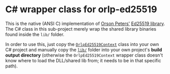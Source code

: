 # C# wrapper class for orlp-ed25519

This is the native (ANSI C) implementation of [Orson Peters'](https://github.com/orlp) [Ed25519 library](https://github.com/orlp/ed25519). The C# class in this sub-project merely wrap the shared library binaries found inside the `lib/` folder.

In order to use this, just copy the [`OrlpEd25519Context`](https://github.com/GlitchedPolygons/GlitchEd25519/blob/master/csharp/native/OrlpEd25519.cs) 
class into your own C# project and manually copy the [`lib/`](https://github.com/GlitchedPolygons/GlitchEd25519/tree/master/csharp/native/lib) folder into your
own project's **build output directory** (otherwise the `OrlpEd25519Context` wrapper class doesn't know where to load the DLL/shared lib from; it needs to be in that specific path).
